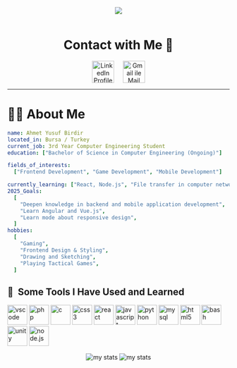 <p align="center">
  <img src="https://capsule-render.vercel.app/api?type=cylinder&height=150&color=gradient&text=Hey%20Everyone👋&animation=scaleIn"/>
</p>

<div align="center" style="display: grid;">
  <h1>Contact with Me 💬</h1>
  <div style="display: flex; gap: 20px; justify-content: center;">
    <a align="center" href="https://www.linkedin.com/in/ahmet-yusuf-birdir-199719253/">
      <img src="https://upload.wikimedia.org/wikipedia/commons/8/81/LinkedIn_icon.svg" alt="LinkedIn Profile" height="50"> 
    </a>
    <a href="mailto:ahmet.yusuf.birdir1@gmail.com">
      <img src="https://cdn4.iconfinder.com/data/icons/logos-brands-in-colors/48/google-gmail-1024.png" alt="Gmail ile Mail Gönder" width="50"/>
    </a>
  </div>
</div>

---

# 🧑‍💻 About Me

```yaml
name: Ahmet Yusuf Birdir
located_in: Bursa / Turkey
current_job: 3rd Year Computer Engineering Student
education: ["Bachelor of Science in Computer Engineering (Ongoing)"]

fields_of_interests:
  ["Frontend Development", "Game Development", "Mobile Development"]

currently_learning: ["React, Node.js", "File transfer in computer networks"]
2025_Goals:
  [
    "Deepen knowledge in backend and mobile application development",
    "Learn Angular and Vue.js",
    "Learn mode about responsive design",
  ]
hobbies:
  [
    "Gaming",
    "Frontend Design & Styling",
    "Drawing and Sketching",
    "Playing Tactical Games",
  ]
```

<h2> 🚀 &nbsp;Some Tools I Have Used and Learned</h2>
<p align="left">

<img src="https://cdn.jsdelivr.net/gh/devicons/devicon@latest/icons/vscode/vscode-original-wordmark.svg" alt="vscode" width="45" height="45"/>

<img src="https://cdn.jsdelivr.net/gh/devicons/devicon/icons/php/php-original.svg" alt="php" width="45" height="45"/>

<img src="https://cdn.jsdelivr.net/gh/devicons/devicon@latest/icons/c/c-original.svg" alt="c" width="45" height="45"/>

<img src="https://cdn.jsdelivr.net/gh/devicons/devicon@latest/icons/css3/css3-original.svg" alt="css3" width="45" height="45"/>

<img src="https://cdn.jsdelivr.net/gh/devicons/devicon@latest/icons/react/react-original-wordmark.svg" alt="react" width="45" height="45"/>

<img src="https://cdn.jsdelivr.net/gh/devicons/devicon@latest/icons/javascript/javascript-original.svg" alt="javascript" width="45" height="45"/>

<img src="https://cdn.jsdelivr.net/gh/devicons/devicon@latest/icons/python/python-original-wordmark.svg" alt="python" width="45" height="45"/>

<img src="https://cdn.jsdelivr.net/gh/devicons/devicon@latest/icons/mysql/mysql-original-wordmark.svg" alt="mysql" width="45" height="45"/>

<img src="https://cdn.jsdelivr.net/gh/devicons/devicon@latest/icons/html5/html5-original-wordmark.svg" alt="html5" width="45" height="45"/>

<img src="https://cdn.jsdelivr.net/gh/devicons/devicon@latest/icons/bash/bash-original.svg" alt="bash" width="45" height="45"/>
<img src="https://cdn.jsdelivr.net/gh/devicons/devicon@latest/icons/unity/unity-original.svg" alt="unity" width="45" height="45"/>

<img src="https://cdn.jsdelivr.net/gh/devicons/devicon@latest/icons/nodejs/nodejs-original-wordmark.svg" alt="node.js" width="45" height="45"/>

</p>

<div align="center" display="flex">
<img alt="my stats" src="https://github-readme-stats.vercel.app/api?username=ahmetyusufbirdir03 icons=true&theme=radical" />
<img alt="my stats" src="https://github-readme-stats.vercel.app/api/top-langs/?username=ahmetyusufbirdir03&layout=compact icons=true&theme=radical" />
</div>
